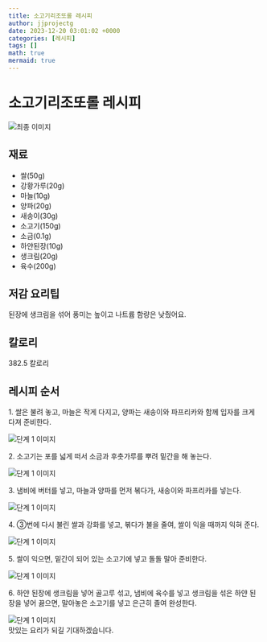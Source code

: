 ```yaml
---
title: 소고기리조또롤 레시피
author: jjprojectg
date: 2023-12-20 03:01:02 +0000
categories: [레시피]
tags: []
math: true
mermaid: true
---
```

<meta name="og:type" content="website"/>
<meta charset="UTF-8"/>
<div class="header">
  <h1>소고기리조또롤 레시피</h1>
</div>

<div class="container my-4">
  <div class="row">
    <div class="col-12 col-md-6">
      <div class="recipe-image">
        <img src="http://www.foodsafetykorea.go.kr/uploadimg/cook/10_00504_2.png" class="step-image" alt="최종 이미지"/>
      </div>
    </div>
    <div class="col-12 col-md-6">
      <div class="ingredients">
        <h2>재료</h2>
        <ul class="card">
          <li> 쌀(50g) </li>
          <li>  강황가루(20g) </li>
          <li> 마늘(10g) </li>
          <li>  양파(20g) </li>
          <li>  새송이(30g) </li>
          <li> 소고기(150g) </li>
          <li>  소금(0.1g) </li>
          <li> 하얀된장(10g) </li>
          <li>  생크림(20g) </li>
          <li>  육수(200g) </li>
</ul>
      </div>
    </div>
    <div class="col-12 col-md-6">
      <div class="ingredients">
        <h2>저감 요리팁</h2>
        <div class="card"> 
          <p>
            된장에 생크림을 섞어 풍미는 높이고 나트륨 함량은 낮췄어요.
          </p>
        </div>
      </div>
      <div class="ingredients">
        <h2>칼로리</h2>
        <div class="card"> 
          <p>
            382.5 칼로리
          </p>
        </div>
      </div>
    </div>
  </div>

  <h2 class="my-4">레시피 순서</h2>
  <div class="card recipe-card">
    <div class="card-body recipe-step">
      <p class="card-text step-description">1. 쌀은 불려 놓고, 마늘은 작게 다지고,
양파는 새송이와 파프리카와 함께
입자를 크게 다져 준비한다.</p>
      <img src="http://www.foodsafetykorea.go.kr/uploadimg/cook/20_00504_1.png" alt="단계 1 이미지" class="step-image"/>
    </div>
  </div>
  <div class="card recipe-card">
    <div class="card-body recipe-step">
      <p class="card-text step-description">2. 소고기는 포를 넓게 떠서 소금과
후춧가루를 뿌려 밑간을 해 놓는다.</p>
      <img src="http://www.foodsafetykorea.go.kr/uploadimg/cook/20_00504_2.png" alt="단계 1 이미지" class="step-image"/>
    </div>
  </div>
  <div class="card recipe-card">
    <div class="card-body recipe-step">
      <p class="card-text step-description">3. 냄비에 버터를 넣고, 마늘과 양파를
먼저 볶다가, 새송이와 파프리카를
넣는다.</p>
      <img src="http://www.foodsafetykorea.go.kr/uploadimg/cook/20_00504_3.png" alt="단계 1 이미지" class="step-image"/>
    </div>
  </div>
  <div class="card recipe-card">
    <div class="card-body recipe-step">
      <p class="card-text step-description">4. ③번에 다시 불린 쌀과 강화를 넣고,
볶다가 불을 줄여, 쌀이 익을 때까지
익혀 준다.</p>
      <img src="http://www.foodsafetykorea.go.kr/uploadimg/cook/20_00504_4.png" alt="단계 1 이미지" class="step-image"/>
    </div>
  </div>
  <div class="card recipe-card">
    <div class="card-body recipe-step">
      <p class="card-text step-description">5. 쌀이 익으면, 밑간이 되어 있는
소고기에 넣고 돌돌 말아 준비한다.</p>
      <img src="http://www.foodsafetykorea.go.kr/uploadimg/cook/20_00504_5.png" alt="단계 1 이미지" class="step-image"/>
    </div>
  </div>
  <div class="card recipe-card">
    <div class="card-body recipe-step">
      <p class="card-text step-description">6. 하얀 된장에 생크림을 넣어 골고루 섞고,
냄비에 육수를 넣고 생크림을 섞은 하얀
된장을 넣어 끓으면, 말아놓은 소고기를
넣고 은근히 졸여 완성한다.</p>
      <img src="http://www.foodsafetykorea.go.kr/uploadimg/cook/20_00504_6.png" alt="단계 1 이미지" class="step-image"/>
    </div>
  </div>

</div>
맛있는 요리가 되길 기대하겠습니다.
